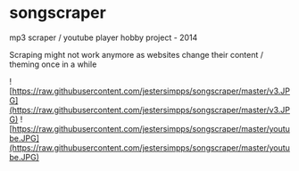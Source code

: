 # songscraper
mp3 scraper / youtube player hobby project - 2014

Scraping might not work anymore as websites change their content / theming once in a while

![https://raw.githubusercontent.com/jestersimpps/songscraper/master/v3.JPG](https://raw.githubusercontent.com/jestersimpps/songscraper/master/v3.JPG)
![https://raw.githubusercontent.com/jestersimpps/songscraper/master/youtube.JPG](https://raw.githubusercontent.com/jestersimpps/songscraper/master/youtube.JPG)

